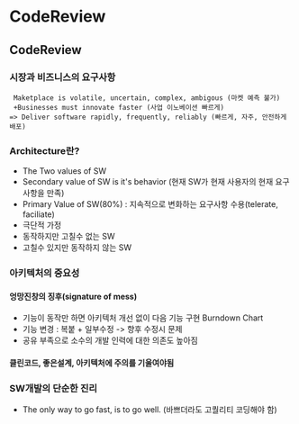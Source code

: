 # CodeReview

## CodeReview

### 시장과 비즈니스의 요구사항
```
 Maketplace is volatile, uncertain, complex, ambigous (마켓 예측 불가)
 +Businesses must innovate faster (사업 이노베이션 빠르게)
=> Deliver software rapidly, frequently, reliably (빠르게, 자주, 안전하게 배포)
```
### Architecture란?
* The Two values of SW
 * Secondary value of SW is it's behavior (현재 SW가 현재 사용자의 현재 요구사항을 만족)
 * Primary Value of SW(80%) : 지속적으로 변화하는 요구사항 수용(telerate, faciliate)
* 극단적 가정 
 * 동작하지만 고칠수 없는 SW
 * 고칠수 있지만 동작하지 않는 SW

### 아키텍처의 중요성

#### 엉망진창의 징후(signature of mess)

* 기능이 동작만 하면 아키텍처 개선 없이 다음 기능 구현 Burndown Chart
* 기능 변경 : 복붙 + 일부수정 -> 향후 수정시 문제
* 공유 부족으로 소수의 개발 인력에 대한 의존도 높아짐

#### 클린코드, 좋은설계, 아키텍처에 주의를 기울여야됨

### SW개발의 단순한 진리
* The only way to go fast, is to go well. (바쁘더라도 고퀄리티 코딩해야 함)

